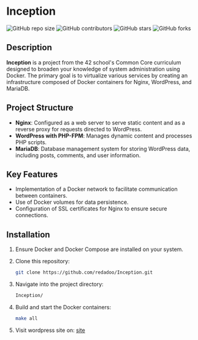 # Inception

![GitHub repo size](https://img.shields.io/github/repo-size/redadoo/Inception)
![GitHub contributors](https://img.shields.io/github/contributors/redadoo/Inception)
![GitHub stars](https://img.shields.io/github/stars/redadoo/Inception?style=social)
![GitHub forks](https://img.shields.io/github/forks/redadoo/Inception?style=social)

## Description

**Inception** is a project from the 42 school's Common Core curriculum designed to broaden your knowledge of system administration using Docker. The primary goal is to virtualize various services by creating an infrastructure composed of Docker containers for Nginx, WordPress, and MariaDB.

## Project Structure

- **Nginx**: Configured as a web server to serve static content and as a reverse proxy for requests directed to WordPress.
- **WordPress with PHP-FPM**: Manages dynamic content and processes PHP scripts.
- **MariaDB**: Database management system for storing WordPress data, including posts, comments, and user information.

## Key Features

- Implementation of a Docker network to facilitate communication between containers.
- Use of Docker volumes for data persistence.
- Configuration of SSL certificates for Nginx to ensure secure connections.

## Installation

1. Ensure Docker and Docker Compose are installed on your system.
2. Clone this repository:

   ```sh
   git clone https://github.com/redadoo/Inception.git
   ```
3. Navigate into the project directory:
   ```sh
   Inception/
   ```
4. Build and start the Docker containers:
   ```sh
   make all
   ```
5. Visit wordpress site on:
   [site](https://localhost:443)
   
  
